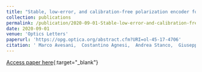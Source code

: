 ```yaml
---
title: "Stable, low-error, and calibration-free polarization encoder for free-space quantum communication"
collection: publications
permalink: /publication/2020-09-01-Stable-low-error-and-calibration-free-polarization-encoder-for-free-space-quantum-communication
date: 2020-09-01
venue: 'Optics Letters'
paperurl: 'https://opg.optica.org/abstract.cfm?URI=ol-45-17-4706'
citation: ' Marco Avesani,  Costantino Agnesi,  Andrea Stanco,  Giuseppe Vallone,  Paolo Villoresi, &quot;Stable, low-error, and calibration-free polarization encoder for free-space quantum communication.&quot; Optics Letters, 2020.'
---
```

[Access paper here](https://opg.optica.org/abstract.cfm?URI=ol-45-17-4706){:target="_blank"}
